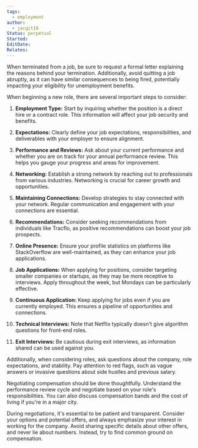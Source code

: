 ```yaml
---
tags:
  - employment
author:
  - jacgit18
Status: perpetual
Started: 
EditDate: 
Relates:
---
```

When terminated from a job, be sure to request a formal letter explaining the reasons behind your termination. Additionally, avoid quitting a job abruptly, as it can have similar consequences to being fired, potentially impacting your eligibility for unemployment benefits.



When beginning a new role, there are several important steps to consider:

1. **Employment Type:** Start by inquiring whether the position is a direct hire or a contract role. This information will affect your job security and benefits.

2. **Expectations:** Clearly define your job expectations, responsibilities, and deliverables with your employer to ensure alignment.

3. **Performance and Reviews:** Ask about your current performance and whether you are on track for your annual performance review. This helps you gauge your progress and areas for improvement.

4. **Networking:** Establish a strong network by reaching out to professionals from various industries. Networking is crucial for career growth and opportunities.

5. **Maintaining Connections:** Develop strategies to stay connected with your network. Regular communication and engagement with your connections are essential.

6. **Recommendations:** Consider seeking recommendations from individuals like Tracflo, as positive recommendations can boost your job prospects.

7. **Online Presence:** Ensure your profile statistics on platforms like StackOverflow are well-maintained, as they can enhance your job applications.

8. **Job Applications:** When applying for positions, consider targeting smaller companies or startups, as they may be more receptive to interviews. Apply throughout the week, but Mondays can be particularly effective.

9. **Continuous Application:** Keep applying for jobs even if you are currently employed. This ensures a pipeline of opportunities and connections.

10. **Technical Interviews:** Note that Netflix typically doesn't give algorithm questions for front-end roles.

11. **Exit Interviews:** Be cautious during exit interviews, as information shared can be used against you.

Additionally, when considering roles, ask questions about the company, role expectations, and stability. Pay attention to red flags, such as vague answers or invasive questions about side hustles and previous salary.

Negotiating compensation should be done thoughtfully. Understand the performance review cycle and negotiate based on your role's responsibilities. You can also discuss compensation bands and the cost of living if you're in a major city.

During negotiations, it's essential to be patient and transparent. Consider your options and potential offers, and always emphasize your interest in working for the company. Avoid sharing specific details about other offers, and never lie about numbers. Instead, try to find common ground on compensation.